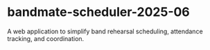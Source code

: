 # bandmate-scheduler-2025-06
A web application to simplify band rehearsal scheduling, attendance tracking, and coordination.
